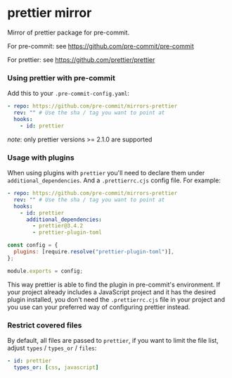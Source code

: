 # prettier mirror

Mirror of prettier package for pre-commit.

For pre-commit: see https://github.com/pre-commit/pre-commit

For prettier: see https://github.com/prettier/prettier

### Using prettier with pre-commit

Add this to your `.pre-commit-config.yaml`:

```yaml
- repo: https://github.com/pre-commit/mirrors-prettier
  rev: "" # Use the sha / tag you want to point at
  hooks:
    - id: prettier
```

_note_: only prettier versions >= 2.1.0 are supported

### Usage with plugins

When using plugins with `prettier` you'll need to declare them under
`additional_dependencies`. And a `.prettierrc.cjs` config file. For example:

```yaml
- repo: https://github.com/pre-commit/mirrors-prettier
  rev: "" # Use the sha / tag you want to point at
  hooks:
    - id: prettier
      additional_dependencies:
        - prettier@3.4.2
        - prettier-plugin-toml
```

```javascript
const config = {
  plugins: [require.resolve("prettier-plugin-toml")],
};

module.exports = config;
```

This way prettier is able to find the plugin in pre-commit's environment.
If your project already includes a JavaScript project and it has the desired plugin installed, you don't need the `.prettierrc.cjs` file in your project and you use can your preferred way of configuring prettier instead.

### Restrict covered files

By default, all files are passed to `prettier`, if you want to limit the
file list, adjust `types` / `types_or` / `files`:

```yaml
- id: prettier
  types_or: [css, javascript]
```
